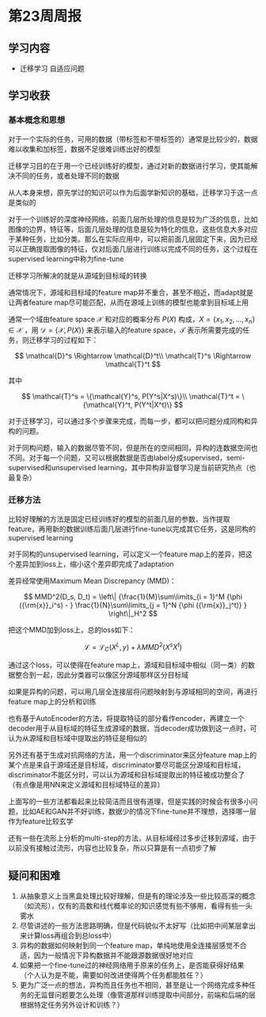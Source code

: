 # 第23周周报

## 学习内容

- 迁移学习 自适应问题

## 学习收获

### 基本概念和思想

对于一个实际的任务，可用的数据（带标签和不带标签的）通常是比较少的，数据难以收集和加标签，数据不足很难训练出好的模型

迁移学习目的在于用一个已经训练好的模型，通过对新的数据进行学习，使其能解决不同的任务，或者处理不同的数据

从人本身来想，原先学过的知识可以作为后面学新知识的基础，迁移学习于这一点是类似的

对于一个训练好的深度神经网络，前面几层所处理的信息是较为广泛的信息，比如图像的边界，特征等，后面几层处理的信息是较为特化的信息，这些信息大多对应于某种任务，比如分类。那么在实际应用中，可以把前面几层固定下来，因为已经可以正确提取图像的特征，仅对后面几层进行训练以完成不同的任务，这个过程在supervised learning中称为fine-tune

迁移学习所解决的就是从源域到目标域的转换

通常情况下，源域和目标域的feature map并不重合，甚至不相近，而adapt就是让两者feature map尽可能匹配，从而在源域上训练的模型也能拿到目标域上用

通常一个域由feature space $\mathcal{X}$ 和对应的概率分布 $P(X)$ 构成，$X = \{x_1, x_2, \dots, x_n\} \in \mathcal{X}$ ，用 $\mathcal{D} = \{\mathcal{X}, P(X)\}$ 来表示输入的feature space，$\mathcal{T}$ 表示所需要完成的任务，则迁移学习的过程如下：

$$
\mathcal{D}^s \Rightarrow \mathcal{D}^t\\
\mathcal{T}^s \Rightarrow \mathcal{T}^t
$$

其中

$$
\mathcal{T}^s = \{\mathcal{Y}^s, P(Y^s|X^s)\}\\
\mathcal{T}^t = \{\mathcal{Y}^t, P(Y^t|X^t)\}
$$

对于迁移学习，可以通过多个步骤来完成，而每一步，都可以把问题分成同构和异构的问题。

对于同构问题，输入的数据尽管不同，但是所在的空间相同，异构的连数据空间也不同。对于每一个问题，又可以根据数据是否由label分成supervised，semi-supervised和unsupervised learning，其中异构非监督学习是当前研究热点（也最复杂）

### 迁移方法

比较好理解的方法是固定已经训练好的模型的前面几层的参数，当作提取feature，再用新的数据训练后面几层进行fine-tune以完成其它任务，这是同构的supervised learning

对于同构的unsupervised learning，可以定义一个feature map上的差异，把这个差异加到loss上，缩小这个差异即完成了adaptation

差异经常使用Maximum Mean Discrepancy (MMD)：

$$
MMD^2(D_s, D_t) = \left\| {\frac{1}{M}\sum\limits_{i = 1}^M {\phi ({\rm{x}}_i^s) - } \frac{1}{N}\sum\limits_{j = 1}^N {\phi ({\rm{x}}_j^t)} } \right\|_H^2
$$

把这个MMD加到loss上，总的loss如下：

$$
\mathcal{L} = \mathcal{L}_C (X^L,y) + \lambda MMD^2 (X^s X^t)
$$

通过这个loss，可以使得在feature map上，源域和目标域中相似（同一类）的数据整合到一起，因此分类器可以像区分源域那样区分目标域

如果是异构的问题，可以用几层全连接层将问题映射到与源域相同的空间，再进行feature map上的分析和训练

也有基于AutoEncoder的方法，将提取特征的部分看作encoder，再建立一个decoder用于从目标域的特征生成源域的数据，当decoder成功做到这一点时，可认为从源域和目标域中提取出的特征是相似的

另外还有基于生成对抗网络的方法，用一个discriminator来区分feature map上的某个点是来自于源域还是目标域，discriminator要尽可能区分源域和目标域，discriminator不能区分时，可以认为源域和目标域提取出的特征被成功整合了（有点像是用NN来定义源域和目标域特征的差异）

上面写的一些方法都看起来比较简洁而且很有道理，但是实践的时候会有很多小问题，比如AE和GAN并不好训练，数据少的情况下fine-tune并不理想，选择哪一层作为feature比较玄学

还有一些在流形上分析的multi-step的方法，从目标域经过多步迁移到源域，由于以前没有接触过流形，内容也比较复杂，所以只算是有一点初步了解

## 疑问和困难

1. 从抽象意义上当黑盒处理比较好理解，但是有的理论涉及一些比较高深的概念（如流形），仅有的高数和线代概率论的知识感觉有些不够用，看得有些一头雾水
2. 尽管讲述的一些方法思路明确，但是代码貌似不太好写（比如把中间某层拿出来计算loss再组合到总loss中）
3. 异构的数据如何映射到同一个feature map，单纯地使用全连接层感觉不合适，因为一般情况下异构数据并不能跟源数据很好地对应
4. 如果把一个fine-tune过的神经网络用于原来的任务上，是否能获得好结果（个人认为是不能，需要如何改进使得两个任务都能胜任？）
5. 更为广泛一点的想法，异构而且任务也不相同，甚至是让一个网络完成多种任务的无监督问题要怎么处理（像管道那样训练提取中间部分，前端和后端的层根据特定任务另外设计和训练？）
